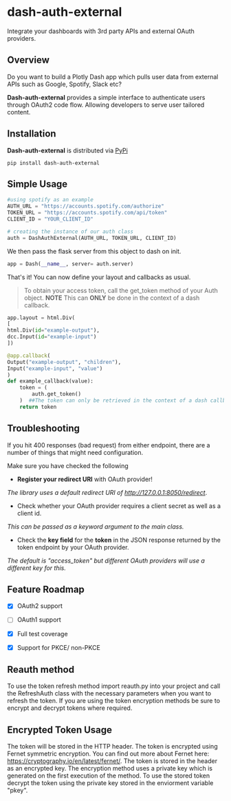 # dash-auth-external

 Integrate your dashboards with 3rd party APIs and external OAuth providers. 

## Overview

Do you want to build a Plotly Dash app which pulls user data from external APIs such as Google, Spotify, Slack etc?

**Dash-auth-external** provides a simple interface to authenticate users through OAuth2 code flow. Allowing developers to serve user tailored content. 

## Installation
**Dash-auth-external** is distributed via [PyPi](https://pypi.org/project/dash-auth-external/)

```
pip install dash-auth-external
```
## Simple Usage
```python
#using spotify as an example
AUTH_URL = "https://accounts.spotify.com/authorize"
TOKEN_URL = "https://accounts.spotify.com/api/token"
CLIENT_ID = "YOUR_CLIENT_ID"

# creating the instance of our auth class
auth = DashAuthExternal(AUTH_URL, TOKEN_URL, CLIENT_ID)
```
We then pass the flask server from this object to dash on init.
```python
app = Dash(__name__, server= auth.server)
```
That's it! You can now define your layout and callbacks as usual. 
> To obtain your access token, call the get_token method of your Auth object.
> **NOTE** This can **ONLY** be done in the context of a dash callback.
```python
app.layout = html.Div(
[
html.Div(id="example-output"), 
dcc.Input(id="example-input")
])

@app.callback(
Output("example-output", "children"),
Input("example-input", "value")
)
def example_callback(value):
    token = (
        auth.get_token()
    )  ##The token can only be retrieved in the context of a dash callback
    return token
```
## Troubleshooting

If you hit 400 responses (bad request) from either endpoint, there are a number of things that might need configuration.

Make sure you have checked the following 

-  **Register your redirect URI** with OAuth provider! 

*The library uses a default redirect URI of http://127.0.0.1:8050/redirect*.

- Check whether your OAuth provider requires a client secret as well as a client id. 

*This can be passed as a keyword argument to the main class.*

- Check the **key field** for the **token** in the JSON response returned by the token endpoint by your OAuth provider.

*The default is "access_token" but different OAuth providers will use a different key for this.*


## Feature Roadmap

- [x] OAuth2 support
- [ ] OAuth1 support 
- [x] Full test coverage
- [x] Support for PKCE/ non-PKCE


## Reauth method
To use the token refresh method import reauth.py into your project and call the RefreshAuth class with the necessary parameters when you want to refresh the token. If you are using the token encryption methods be sure to encrypt and decrypt tokens where required. 


## Encrypted Token Usage

The token will be stored in the HTTP header. The token is encrypted using Fernet symmetric encryption.
You can find out more about Fernet here: https://cryptography.io/en/latest/fernet/.
The token is stored in the header as an encrypted key. The encryption method uses a private key which is generated on the first execution of the method. 
To use the stored token decrypt the token using the private key stored in the enviorment variable "pkey".

